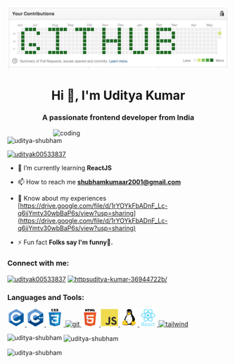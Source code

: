 ![logo](https://github.com/uditya-shubham/uditya-shubham/blob/main/bannergthb_11zon.jpg)
<h1 align="center">Hi 👋, I'm Uditya Kumar</h1>
<h3 align="center">A passionate frontend developer from India</h3>
<img align="right" alt="coding"  width="400" src="https://images.squarespace-cdn.com/content/v1/56af9236b6aa60cdf1c52b4b/1464950341113-VN4PQR9DU6LSKDIVHPGI/image-asset.gif">

<p align="left"> <img src="https://komarev.com/ghpvc/?username=uditya-shubham&label=Profile%20views&color=0e75b6&style=flat" alt="uditya-shubham" /> </p>

<p align="left"> <a href="https://twitter.com/udityak00533837" target="blank"><img src="https://img.shields.io/twitter/follow/udityak00533837?logo=twitter&style=for-the-badge" alt="udityak00533837" /></a> </p>

- 🌱 I’m currently learning **ReactJS**

- 📫 How to reach me **shubhamkumaar2001@gmail.com**

- 📄 Know about my experiences [https://drive.google.com/file/d/1rYOYkFbADnF_Lc-q6ijYmty30wbBaP6s/view?usp=sharing](https://drive.google.com/file/d/1rYOYkFbADnF_Lc-q6ijYmty30wbBaP6s/view?usp=sharing)

- ⚡ Fun fact **Folks say I'm funny🤭.**

<h3 align="left">Connect with me:</h3>
<p align="left">
<a href="https://twitter.com/udityak00533837" target="blank"><img align="center" src="https://raw.githubusercontent.com/rahuldkjain/github-profile-readme-generator/master/src/images/icons/Social/twitter.svg" alt="udityak00533837" height="30" width="40" /></a>
<a href="https://linkedin.com/in/httpsuditya-kumar-36944722b/" target="blank"><img align="center" src="https://raw.githubusercontent.com/rahuldkjain/github-profile-readme-generator/master/src/images/icons/Social/linked-in-alt.svg" alt="httpsuditya-kumar-36944722b/" height="30" width="40" /></a>
</p>

<h3 align="left">Languages and Tools:</h3>
<p align="left"> <a href="https://www.cprogramming.com/" target="_blank" rel="noreferrer"> <img src="https://raw.githubusercontent.com/devicons/devicon/master/icons/c/c-original.svg" alt="c" width="40" height="40"/> </a> <a href="https://www.w3schools.com/cpp/" target="_blank" rel="noreferrer"> <img src="https://raw.githubusercontent.com/devicons/devicon/master/icons/cplusplus/cplusplus-original.svg" alt="cplusplus" width="40" height="40"/> </a> <a href="https://www.w3schools.com/css/" target="_blank" rel="noreferrer"> <img src="https://raw.githubusercontent.com/devicons/devicon/master/icons/css3/css3-original-wordmark.svg" alt="css3" width="40" height="40"/> </a> <a href="https://git-scm.com/" target="_blank" rel="noreferrer"> <img src="https://www.vectorlogo.zone/logos/git-scm/git-scm-icon.svg" alt="git" width="40" height="40"/> </a> <a href="https://www.w3.org/html/" target="_blank" rel="noreferrer"> <img src="https://raw.githubusercontent.com/devicons/devicon/master/icons/html5/html5-original-wordmark.svg" alt="html5" width="40" height="40"/> </a> <a href="https://developer.mozilla.org/en-US/docs/Web/JavaScript" target="_blank" rel="noreferrer"> <img src="https://raw.githubusercontent.com/devicons/devicon/master/icons/javascript/javascript-original.svg" alt="javascript" width="40" height="40"/> </a> <a href="https://www.linux.org/" target="_blank" rel="noreferrer"> <img src="https://raw.githubusercontent.com/devicons/devicon/master/icons/linux/linux-original.svg" alt="linux" width="40" height="40"/> </a> <a href="https://reactjs.org/" target="_blank" rel="noreferrer"> <img src="https://raw.githubusercontent.com/devicons/devicon/master/icons/react/react-original-wordmark.svg" alt="react" width="40" height="40"/> </a> <a href="https://tailwindcss.com/" target="_blank" rel="noreferrer"> <img src="https://www.vectorlogo.zone/logos/tailwindcss/tailwindcss-icon.svg" alt="tailwind" width="40" height="40"/> </a> </p>

<p><img align="left" src="https://github-readme-stats.vercel.app/api/top-langs?username=uditya-shubham&show_icons=true&locale=en&layout=compact" alt="uditya-shubham" /></p>

<p>&nbsp;<img align="center" src="https://github-readme-stats.vercel.app/api?username=uditya-shubham&show_icons=true&locale=en" alt="uditya-shubham" /></p>

<p><img align="center" src="https://github-readme-streak-stats.herokuapp.com/?user=uditya-shubham&" alt="uditya-shubham" /></p>
